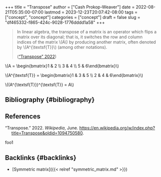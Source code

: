 +++
title = "Transpose"
author = ["Cash Prokop-Weaver"]
date = 2022-08-21T05:35:00-07:00
lastmod = 2023-12-23T20:07:42-08:00
tags = ["concept", "concept"]
categories = ["concept"]
draft = false
slug = "df465332-f865-424c-9028-1776dddd1a58"
+++

> In linear algebra, the transpose of a matrix is an operator which flips a matrix over its diagonal; that is, it switches the row and column indices of the matrix \\(A\\) by producing another matrix, often denoted by \\(A^{\textsf{T}}\\) (among other notations).
>
> (<a href="#citeproc_bib_item_1">“Transpose” 2022</a>)

\\(A = \begin{bmatrix}1 & 2 \\\ 3 & 4 \\\ 5 & 6\end{bmatrix}\\)

\\(A^{\textsf{T}} = \begin{bmatrix}1 & 3 & 5 \\\ 2 & 4 & 6\end{bmatrix}\\)

\\((A^{\textsf{T}})^{\textsf{T}} = A\\)


## Bibliography {#bibliography}

## References

<style>.csl-entry{text-indent: -1.5em; margin-left: 1.5em;}</style><div class="csl-bib-body">
  <div class="csl-entry"><a id="citeproc_bib_item_1"></a>“Transpose.” 2022. <i>Wikipedia</i>, June. <a href="https://en.wikipedia.org/w/index.php?title=Transpose&oldid=1094750580">https://en.wikipedia.org/w/index.php?title=Transpose&#38;oldid=1094750580</a>.</div>
</div>

foo1


## Backlinks {#backlinks}

-   [Symmetric matrix]({{< relref "symmetric_matrix.md" >}})
